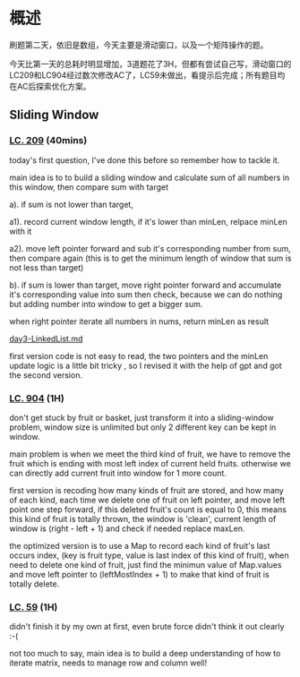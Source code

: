# 概述

刷题第二天，依旧是数组，今天主要是滑动窗口，以及一个矩阵操作的题。

今天比第一天的总耗时明显增加，3道题花了3H，但都有尝试自己写，滑动窗口的LC209和LC904经过数次修改AC了，LC59未做出，看提示后完成；所有题目均在AC后探索优化方案。

## Sliding Window

### [LC. 209](https://leetcode.com/problems/minimum-size-subarray-sum/) (40mins)

today's first question, I've done this before so remember how to tackle it.

main idea is to to build a sliding window and calculate sum of all numbers in this window, then compare sum with target

a).  if sum is not lower than target, 

a1). record current window length, if it's lower than minLen, relpace minLen with it

a2). move left pointer forward and sub it's corresponding number from sum, then compare again (this is to get the minimum length of window that sum is not less than target)

b). if sum is lower than target, move right pointer forward and accumulate it's corresponding value into sum then check, because we can do nothing but adding number into window to get a bigger sum.

when right pointer iterate all numbers in nums, return minLen as result

 [day3-LinkedList.md](day3-LinkedList.md) 

first version code is not easy to read, the two pointers and the minLen update logic is a little bit tricky , so I revised it with the help of gpt and got the second version.



### [LC. 904](https://leetcode.com/problems/fruit-into-baskets/) (1H)

don't get stuck by fruit or basket, just transform it into a sliding-window problem, window size is unlimited but only 2 different key can be kept in window.

main problem is when we meet the third kind of fruit, we have to remove the fruit which is ending with most left index of current held fruits. otherwise we can directly add current fruit into window for 1 more count.

first version is recoding how many kinds of fruit are stored, and how many of each kind,  each time we delete one of fruit on left pointer, and move left point one step forward, if this deleted fruit's count is equal to 0, this means this kind of fruit is totally thrown, the window is 'clean', current length of window is (right - left + 1) and check if needed replace maxLen.

the optimized version is to use a Map to record each kind of fruit's last occurs index, (key is fruit type, value is last index of this kind of fruit), when need to delete one kind of fruit, just find the minimun value of Map.values and move left pointer to (leftMostIndex + 1) to make that kind of fruit is totally delete.



### [LC. 59](https://leetcode.com/problems/spiral-matrix-ii/) (1H)

didn't finish it by my own at first, even brute force didn't think it out clearly :-(

not too much to say, main idea is to build a deep understanding of how to iterate matrix, needs to manage row and column well!